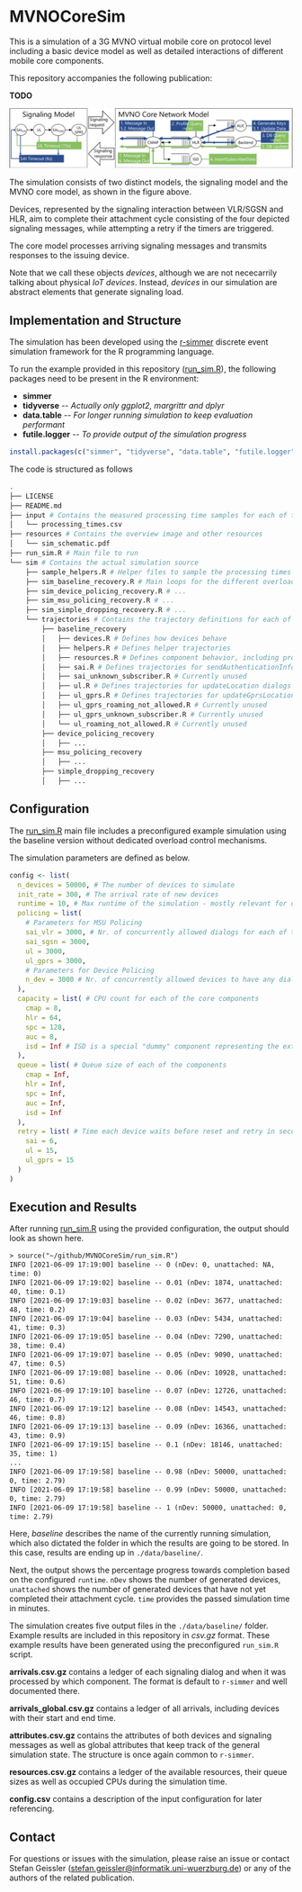 # MVNOCoreSim

This is a simulation of a 3G MVNO virtual mobile core on protocol level including a basic device model as well as detailed interactions of different mobile core components.

This repository accompanies the following publication:

**TODO**

![Schematic representation of the simulation structure](resources/sim_schematic.png)

The simulation consists of two distinct models, the signaling model and the MVNO core model, as shown in the figure above.

Devices, represented by the signaling interaction between VLR/SGSN and HLR, aim to complete their attachment cycle consisting of the four depicted signaling messages, while attempting a retry if the timers are triggered.

The core model processes arriving signaling messages and transmits responses to the issuing device.

Note that we call these objects _devices_, although we are not nececarrily talking about physical _IoT devices_. Instead, _devices_ in our simulation are abstract elements that generate signaling load.

## Implementation and Structure

The simulation has been developed using the [r-simmer](https://r-simmer.org/) discrete event simulation framework for the R programming language.

To run the example provided in this repository ([run_sim.R](run_sim.R)), the following packages need to be present in the R environment:

- **simmer**
- **tidyverse** -- *Actually only ggplot2, margrittr and dplyr*
- **data.table** -- *For longer running simulation to keep evaluation performant*
- **futile.logger** -- *To provide output of the simulation progress*

```R
install.packages(c("simmer", "tidyverse", "data.table", "futile.logger"))
```
The code is structured as follows

```bash
.
├── LICENSE
├── README.md
├── input # Contains the measured processing time samples for each of the code components
│   └── processing_times.csv
├── resources # Contains the overview image and other resources
│   └── sim_schematic.pdf
├── run_sim.R # Main file to run
└── sim # Contains the actual simulation source
    ├── sample_helpers.R # Helper files to sample the processing times
    ├── sim_baseline_recovery.R # Main loops for the different overload control mechanisms
    ├── sim_device_policing_recovery.R # ...
    ├── sim_msu_policing_recovery.R # ...
    ├── sim_simple_dropping_recovery.R # ...
    └── trajectories # Contains the trajectory definitions for each of the different mechanisms
        ├── baseline_recovery
        │   ├── devices.R # Defines how devices behave
        │   ├── helpers.R # Defines helper trajectories
        │   ├── resources.R # Defines component behavior, including processing times
        │   ├── sai.R # Defines trajectories for sendAuthenticationInfo dialogs
        │   ├── sai_unknown_subscriber.R # Currently unused
        │   ├── ul.R # Defines trajectories for updateLocation dialogs
        │   ├── ul_gprs.R # Defines trajectories for updateGprsLocation dialogs
        │   ├── ul_gprs_roaming_not_allowed.R # Currently unused
        │   ├── ul_gprs_unknown_subscriber.R # Currently unused
        │   └── ul_roaming_not_allowed.R # Currently unused
        ├── device_policing_recovery
        │   ├── ...
        ├── msu_policing_recovery
        │   ├── ...
        ├── simple_dropping_recovery
        │   ├── ...
```

## Configuration

The [run_sim.R](run_sim.R) main file includes a preconfigured example simulation using the baseline version without dedicated overload control mechanisms.

The simulation parameters are defined as below.

```R
config <- list(
  n_devices = 50000, # The number of devices to simulate
  init_rate = 300, # The arrival rate of new devices
  runtime = 10, # Max runtime of the simulation - mostly relevant for overload scenarios in which consinuously fail to attach to the system
  policing = list(
    # Parameters for MSU Policing
    sai_vlr = 3000, # Nr. of concurrently allowed dialogs for each of the types
    sai_sgsn = 3000,
    ul = 3000,
    ul_gprs = 3000,
    # Parameters for Device Policing
    n_dev = 3000 # Nr. of concurrently allowed devices to have any dialog in the system
  ),
  capacity = list( # CPU count for each of the core components
    cmap = 8,
    hlr = 64,
    spc = 128,
    auc = 8,
    isd = Inf # ISD is a special "dummy" component representing the external network, therefore Infinite capacity is recommended
  ),
  queue = list( # Queue size of each of the components
    cmap = Inf,
    hlr = Inf,
    spc = Inf,
    auc = Inf,
    isd = Inf
  ),
  retry = list( # Time each device waits before reset and retry in seconds after the respective dialog has been issued
    sai = 6,
    ul = 15,
    ul_gprs = 15
  )
)
```

## Execution and Results

After running [run_sim.R](run_sim.R) using the provided configuration, the output should look as shown here.

```
> source("~/github/MVNOCoreSim/run_sim.R")
INFO [2021-06-09 17:19:00] baseline -- 0 (nDev: 0, unattached: NA, time: 0)
INFO [2021-06-09 17:19:02] baseline -- 0.01 (nDev: 1874, unattached: 40, time: 0.1)
INFO [2021-06-09 17:19:03] baseline -- 0.02 (nDev: 3677, unattached: 48, time: 0.2)
INFO [2021-06-09 17:19:04] baseline -- 0.03 (nDev: 5434, unattached: 41, time: 0.3)
INFO [2021-06-09 17:19:05] baseline -- 0.04 (nDev: 7290, unattached: 38, time: 0.4)
INFO [2021-06-09 17:19:07] baseline -- 0.05 (nDev: 9090, unattached: 47, time: 0.5)
INFO [2021-06-09 17:19:08] baseline -- 0.06 (nDev: 10928, unattached: 51, time: 0.6)
INFO [2021-06-09 17:19:10] baseline -- 0.07 (nDev: 12726, unattached: 46, time: 0.7)
INFO [2021-06-09 17:19:12] baseline -- 0.08 (nDev: 14543, unattached: 46, time: 0.8)
INFO [2021-06-09 17:19:13] baseline -- 0.09 (nDev: 16366, unattached: 43, time: 0.9)
INFO [2021-06-09 17:19:15] baseline -- 0.1 (nDev: 18146, unattached: 35, time: 1)
...
INFO [2021-06-09 17:19:58] baseline -- 0.98 (nDev: 50000, unattached: 0, time: 2.79)
INFO [2021-06-09 17:19:58] baseline -- 0.99 (nDev: 50000, unattached: 0, time: 2.79)
INFO [2021-06-09 17:19:58] baseline -- 1 (nDev: 50000, unattached: 0, time: 2.79)
```

Here, *baseline* describes the name of the currently running simulation, which also dictated the folder in which the results are going to be stored. In this case, results are ending up in `./data/baseline/`.

Next, the output shows the percentage progress towards completion based on the configured `runtime`. `nDev` shows the number of generated devices, `unattached` shows the number of generated devices that have not yet completed their attachment cycle. `time` provides the passed simulation time in minutes.

The simulation creates five output files in the `./data/baseline/` folder. Example results are included in this repository in _csv.gz_ format. These example results have been generated using the preconfigured `run_sim.R` script.

**arrivals.csv.gz** contains a ledger of each signaling dialog and when it was processed by which component. The format is default to `r-simmer` and well documented there.

**arrivals_global.csv.gz** contains a ledger of all arrivals, including devices with their start and end time.

**attributes.csv.gz** contains the attributes of both devices and signaling messages as well as global attributes that keep track of the general simulation state. The structure is once again common to `r-simmer`.

**resources.csv.gz** contains a ledger of the available resources, their queue sizes as well as occupied CPUs during the simulation time.

**config.csv** contains a description of the input configuration for later referencing.

## Contact

For questions or issues with the simulation, please raise an issue or contact 
Stefan Geissler (stefan.geissler@informatik.uni-wuerzburg.de) or any of the authors of the related publication.

